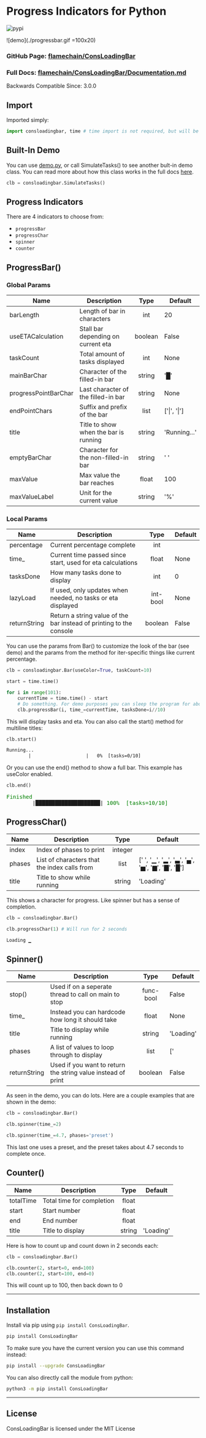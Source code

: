 # Progress Indicators for Python

![pypi](https://shields.io/pypi/v/consloadingbar.svg)

![demo](./progressbar.gif =100x20)

### GitHub Page: [flamechain/ConsLoadingBar](https://github.com/flamechain/ConsLoadingBar)

### Full Docs: [flamechain/ConsLoadingBar/Documentation.md](https://github.com/flamechain/ConsLoadingBar/blob/main/Documentation.md)

Backwards Compatible Since: 3.0.0

## Import

Imported simply:

```python
import consloadingbar, time # time import is not required, but will be used for eta calculation later
```

## Built-In Demo

You can use [demo.py](https://github.com/flamechain/ConsLoadingBar/blob/main/demo.py), or call SimulateTasks() to see another bult-in demo class. You can read more about how this class works in the full docs [here](https://github.com/flamechain/ConsLoadingBar/blob/main/Documentation.md).

```python
clb = consloadingbar.SimulateTasks()
```

## Progress Indicators

There are 4 indicators to choose from:

- ``progressBar``
- ``progressChar``
- ``spinner``
- ``counter``

## ProgressBar()

### Global Params

| Name | Description | Type | Default |
|-|-|:-:|-|
| barLength | Length of bar in characters | int | 20 |
| useETACalculation | Stall bar depending on current eta | boolean | False |
| taskCount | Total amount of tasks displayed | int | None |
| mainBarChar | Character of the filled-in bar | string | '█' |
| progressPointBarChar | Last character of the filled-in bar | string | None |
| endPointChars | Suffix and prefix of the bar | list | ['&#124;', '&#124;'] |
| title | Title to show when the bar is running | string | 'Running...' |
| emptyBarChar | Character for the non-filled-in bar | string | ' ' |
| maxValue | Max value the bar reaches | float | 100 |
| maxValueLabel | Unit for the current value | string | '%' |

### Local Params

| Name | Description | Type | Default |
|-|-|:-:|-|
| percentage | Current percentage complete | int | |
| time_ | Current time passed since start, used for eta calculations | float | None |
| tasksDone | How many tasks done to display | int | 0 |
| lazyLoad | If used, only updates when needed, no tasks or eta displayed | int-bool | None |
| returnString | Return a string value of the bar instead of printing to the console | boolean | False |

You can use the params from Bar() to customize the look of the bar (see demo) and the params from the method for iter-specific things like current percentage.

```python
clb = consloadingbar.Bar(useColor=True, taskCount=10)

start = time.time()

for i in range(101):
    currentTime = time.time() - start
    # Do something. For demo purposes you can sleep the program for about 0.01 seconds.
    clb.progressBar(i, time_=currentTime, tasksDone=i//10)
```

This will display tasks and eta. You can also call the start() method for multiline titles:

```python
clb.start()
```

```txt
Running...
        |                    |   0%  [tasks=0/10]
```

Or you can use the end() method to show a full bar. This example has useColor enabled.

```python
clb.end()
```

<pre>
<span style="color:green">Finished</span>
        |████████████████████| <span style="color:green">100%  [tasks=10/10]</span>
</pre>

## ProgressChar()

| Name | Description | Type | Default |
|-|-|:-:|-|
| index | Index of phases to print | integer | |
| phases | List of characters that the index calls from | list | [' ', '▁', '▂', '▃', '▄', '▅', '▆', '▇', '█'] |
| title | Title to show while running | string | 'Loading' |

This shows a character for progress. Like spinner but has a sense of completion.

```python
clb = consloadingbar.Bar()

clb.progressChar(1) # Will run for 2 seconds
```

```txt
Loading ▁
```

## Spinner()

| Name | Description | Type | Default |
|-|-|:-:|-|
| stop() | Used if on a seperate thread to call on main to stop | func-bool | False |
| time_ | Instead you can hardcode how long it should take | float | None |
| title | Title to display while running | string | 'Loading' |
| phases | A list of values to loop through to display | list | ['|', '/', '-', '\\'] | False |
| returnString | Used if you want to return the string value instead of print | boolean | False |

As seen in the demo, you can do lots. Here are a couple examples that are shown in the demo:

```python
clb = consloadingbar.Bar()

clb.spinner(time_=2)
```

```python
clb.spinner(time_=4.7, phases='preset')
```

This last one uses a preset, and the preset takes about 4.7 seconds to complete once.

## Counter()

| Name | Description | Type | Default |
|-|-|:-:|-|
| totalTime | Total time for completion | float | |
| start | Start number | float | |
| end | End number | float | |
| title | Title to display | string | 'Loading' |

Here is how to count up and count down in 2 seconds each:

```python
clb = consloadingbar.Bar()

clb.counter(2, start=0, end=100)
clb.counter(2, start=100, end=0)
```

This will count up to 100, then back down to 0

___

## Installation

Install via pip using `pip install ConsLoadingBar`.

```bash
pip install ConsLoadingBar
```

To make sure you have the current version you can use this command instead:

```bash
pip install --upgrade ConsLoadingBar
```

You can also directly call the module from python:

```bash
python3 -m pip install ConsLoadingBar
```

___

## License

ConsLoadingBar is licensed under the MIT License
